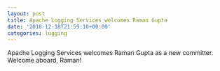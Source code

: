 ```yaml
---
layout: post
title: Apache Logging Services welcomes Raman Gupta
date: '2018-12-18T21:59:10+00:00'
categories: logging
---
```

Apache Logging Services welcomes Raman Gupta as a new committer.
Welcome aboard, Raman!
